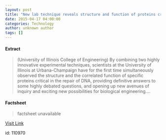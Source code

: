 ```yaml
---
layout: post
title: "New lab technique reveals structure and function of proteins critical in DNA repair"
date: 2015-04-17 04:00:00
categories: Technology
author: unknown author
tags: []
---
```



#### Extract
>(University of Illinois College of Engineering) By combining two highly innovative experimental techniques, scientists at the University of Illinois at Urbana-Champaign have for the first time simultaneously observed the structure and the correlated function of specific proteins critical in the repair of DNA, providing definitive answers to some highly debated questions, and opening up new avenues of inquiry and exciting new possibilities for biological engineering....

#### Factsheet
>factsheet unavailable

[Visit Link](http://www.eurekalert.org/pub_releases/2015-04/uoic-nlt041715.php)

id:  110970


